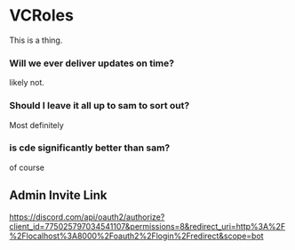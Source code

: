 # VCRoles

This is a thing.

### Will we ever deliver updates on time?
likely not.

### Should I leave it all up to sam to sort out?
Most definitely

### is cde significantly better than sam?
of course


## Admin Invite Link
https://discord.com/api/oauth2/authorize?client_id=775025797034541107&permissions=8&redirect_uri=http%3A%2F%2Flocalhost%3A8000%2Foauth2%2Flogin%2Fredirect&scope=bot
